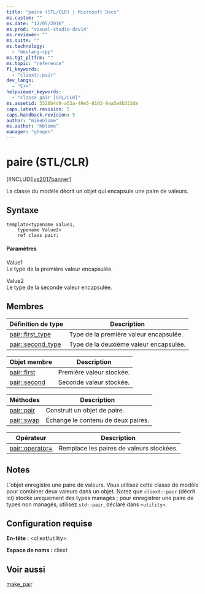 ```yaml
---
title: "paire (STL/CLR) | Microsoft Docs"
ms.custom: ""
ms.date: "12/05/2016"
ms.prod: "visual-studio-dev14"
ms.reviewer: ""
ms.suite: ""
ms.technology: 
  - "devlang-cpp"
ms.tgt_pltfrm: ""
ms.topic: "reference"
f1_keywords: 
  - "cliext::pair"
dev_langs: 
  - "C++"
helpviewer_keywords: 
  - "classe pair [STL/CLR]"
ms.assetid: 3326b4d9-a52a-49e5-8103-9aa5e8b352de
caps.latest.revision: 5
caps.handback.revision: 5
author: "mikeblome"
ms.author: "mblome"
manager: "ghogen"
---
```

# paire (STL/CLR)
[!INCLUDE[vs2017banner](../assembler/inline/includes/vs2017banner.md)]

La classe du modèle décrit un objet qui encapsule une paire de valeurs.  
  
## Syntaxe  
  
```  
template<typename Value1,  
    typename Value2>  
    ref class pair;  
```  
  
#### Paramètres  
 Value1  
 Le type de la première valeur encapsulée.  
  
 Value2  
 Le type de la seconde valeur encapsulée.  
  
## Membres  
  
|Définition de type|Description|  
|------------------------|-----------------|  
|[pair::first\_type](../dotnet/pair-first-type-stl-clr.md)|Type de la première valeur encapsulée.|  
|[pair::second\_type](../dotnet/pair-second-type-stl-clr.md)|Type de la deuxième valeur encapsulée.|  
  
|Objet membre|Description|  
|------------------|-----------------|  
|[pair::first](../dotnet/pair-first-stl-clr.md)|Première valeur stockée.|  
|[pair::second](../dotnet/pair-second-stl-clr.md)|Seconde valeur stockée.|  
  
|Méthodes|Description|  
|--------------|-----------------|  
|[pair::pair](../dotnet/pair-pair-stl-clr.md)|Construit un objet de paire.|  
|[pair::swap](../dotnet/pair-swap-stl-clr.md)|Échange le contenu de deux paires.|  
  
|Opérateur|Description|  
|---------------|-----------------|  
|[pair::operator\=](../dotnet/pair-operator-assign-stl-clr.md)|Remplace les paires de valeurs stockées.|  
  
## Notes  
 L'objet enregistre une paire de valeurs.  Vous utilisez cette classe de modèle pour combiner deux valeurs dans un objet.  Notez que `cliext::pair` \(décrit ici\) stocke uniquement des types managés ; pour enregistrer une paire de types non managés, utilisez `std::pair`, déclaré dans `<utility>`.  
  
## Configuration requise  
 **En\-tête :** \<cliext\/utility\>  
  
 **Espace de noms :** cliext  
  
## Voir aussi  
 [make\_pair](../dotnet/make-pair-stl-clr.md)